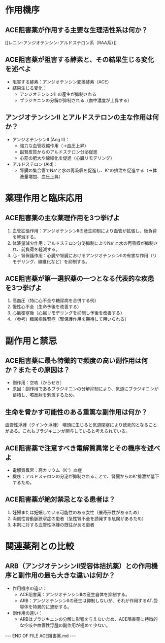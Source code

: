 # 作用機序
## ACE阻害薬が作用する主要な生理活性系は何か？
[[レニン-アンジオテンシン-アルドステロン系（RAA系）]]

## ACE阻害薬が阻害する酵素と、その結果生じる変化を述べよ
- 阻害する酵素：アンジオテンシン変換酵素（ACE）
- 結果生じる変化：
	- アンジオテンシンII の産生が抑制される
	- ブラジキニンの分解が抑制される（血中濃度が上昇する）

## アンジオテンシンII とアルドステロンの主な作用は何か？
- アンジオテンシンII (Ang II)：
	- 強力な血管収縮作用（→血圧上昇）
	- 副腎皮質からのアルドステロン分泌促進
	- 心筋の肥大や線維化を促進（心臓リモデリング）
- アルドステロン (Ald)：
	- 腎臓の集合管でNa⁺と水の再吸収を促進し、K⁺の排泄を促進する（→体液量増加、血圧上昇）

# 薬理作用と臨床応用
## ACE阻害薬の主な薬理作用を3つ挙げよ
1. 血管拡張作用：アンジオテンシンIIの産生抑制により血管が拡張し、後負荷を軽減する。
2. 体液量減少作用：アルドステロン分泌抑制によりNa⁺と水の再吸収が抑制され、前負荷を軽減する。
3. 心・腎保護作用：心臓や腎臓におけるアンジオテンシンIIの有害な作用（リモデリング、線維化など）を抑制する。

## ACE阻害薬が第一選択薬の一つとなる代表的な疾患を3つ挙げよ
1. 高血圧（特に心不全や糖尿病を合併する例）
2. 慢性心不全（生命予後を改善する）
3. 心筋梗塞後（心臓リモデリングを抑制し予後を改善する）
4. （参考）糖尿病性腎症（腎保護作用を期待して用いられる）

# 副作用と禁忌
## ACE阻害薬に最も特徴的で頻度の高い副作用は何か？またその原因は？
- 副作用：空咳（からぜき）
- 原因：副作用であるブラジキニンの分解抑制により、気道にブラジキニンが蓄積し、咳反射を刺激するため。

## 生命を脅かす可能性のある重篤な副作用は何か？
血管性浮腫（クインケ浮腫）
喉頭に生じると気道閉塞により致死的となることがある。これもブラジキニンが関与していると考えられている。

## ACE阻害薬で注意すべき電解質異常とその機序を述べよ
- 電解質異常：高カリウム（K⁺）血症
- 機序：アルドステロンの分泌が抑制されることで、腎臓からのK⁺排泄が低下するため。

## ACE阻害薬が絶対禁忌となる患者は？
1. 妊婦または妊娠している可能性のある女性（催奇形性があるため）
2. 両側性腎動脈狭窄症の患者（急性腎不全を誘発する危険があるため）
3. 本剤に対する血管性浮腫の既往がある患者

# 関連薬剤との比較
## ARB（アンジオテンシンII受容体拮抗薬）との作用機序と副作用の最も大きな違いは何か？
- 作用機序の違い：
	- ACE阻害薬：アンジオテンシンIIの産生自体を抑制する。
	- ARB：アンジオテンシンIIの産生は抑制しないが、それが作用するAT₁受容体を特異的に遮断する。
- 副作用の違い：
	- ARBはブラジキニンの分解に影響を与えないため、ACE阻害薬に特徴的な空咳や血管性浮腫の副作用が極めて少ない。

--- END OF FILE ACE阻害薬.md ---